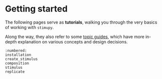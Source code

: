 # Getting started

The following pages serve as **tutorials**,
walking you through the very basics of working with `stimupy`.

Along the way, they also refer to some [topic guides](../topic_guides/topic_guides),
which have more in-depth explanation on various concepts and design decisions.


```{toctree}
:numbered:
installation
create_stimulus
composition
stimulus
replicate
```